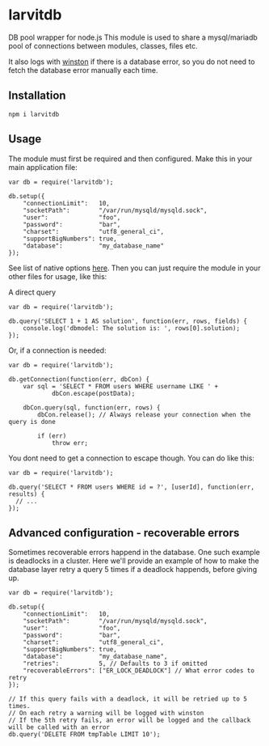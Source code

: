 # larvitdb

DB pool wrapper for node.js
This module is used to share a mysql/mariadb pool of connections between modules, classes, files etc.

It also logs with [winston](https://www.npmjs.com/package/winston) if there is a database error, so you do not need to fetch the database error manually each time.

## Installation

    npm i larvitdb

## Usage

The module must first be required and then configured.
Make this in your main application file:

    var db = require('larvitdb');

    db.setup({
    	"connectionLimit":   10,
    	"socketPath":        "/var/run/mysqld/mysqld.sock",
    	"user":              "foo",
    	"password":          "bar",
    	"charset":           "utf8_general_ci",
    	"supportBigNumbers": true,
    	"database":          "my_database_name"
    });

See list of native options [here](https://github.com/felixge/node-mysql/#connection-options). Then you can just require the module in your other files for usage, like this:

A direct query

    var db = require('larvitdb');

    db.query('SELECT 1 + 1 AS solution', function(err, rows, fields) {
    	console.log('dbmodel: The solution is: ', rows[0].solution);
    });


Or, if a connection is needed:

    var db = require('larvitdb');

    db.getConnection(function(err, dbCon) {
    	var sql = 'SELECT * FROM users WHERE username LIKE ' +
    	    	dbCon.escape(postData);

    	dbCon.query(sql, function(err, rows) {
    		dbCon.release(); // Always release your connection when the query is done

    		if (err)
    			throw err;


You dont need to get a connection to escape though. You can do like this:

    var db = require('larvitdb');

    db.query('SELECT * FROM users WHERE id = ?', [userId], function(err, results) {
      // ...
    });

## Advanced configuration - recoverable errors

Sometimes recoverable errors happend in the database. One such example is deadlocks in a cluster. Here we'll provide an example of how to make the database layer retry a query 5 times if a deadlock happends, before giving up.

    var db = require('larvitdb');

    db.setup({
    	"connectionLimit":   10,
    	"socketPath":        "/var/run/mysqld/mysqld.sock",
    	"user":              "foo",
    	"password":          "bar",
    	"charset":           "utf8_general_ci",
    	"supportBigNumbers": true,
    	"database":          "my_database_name",
    	"retries":           5, // Defaults to 3 if omitted
    	"recoverableErrors": ["ER_LOCK_DEADLOCK"] // What error codes to retry
    });

    // If this query fails with a deadlock, it will be retried up to 5 times.
    // On each retry a warning will be logged with winston
    // If the 5th retry fails, an error will be logged and the callback will be called with an error
    db.query('DELETE FROM tmpTable LIMIT 10');